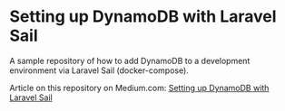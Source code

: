 # Setting up DynamoDB with Laravel Sail
A sample repository of how to add DynamoDB to a development environment via Laravel Sail (docker-compose).

Article on this repository on Medium.com: [Setting up DynamoDB with Laravel Sail](#)

